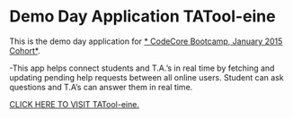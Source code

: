 # Demo Day Application TATool-eine

This is the demo day application for
[* CodeCore Bootcamp, January 2015 Cohort*](http://codecore.ca/).

-This app helps connect students and T.A.’s in real time by fetching and updating pending help requests between all online users. Student can ask questions and T.A’s can answer them in real time.

[ CLICK HERE TO VISIT TATool-eine. ](http://tatool-eine.herokuapp.com/login_as_student)

